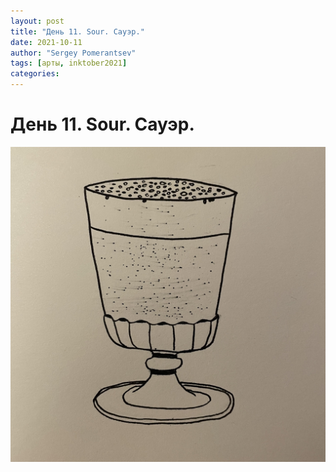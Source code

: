 ```yaml
---
layout: post
title: "День 11. Sour. Сауэр."
date: 2021-10-11
author: "Sergey Pomerantsev"
tags: [арты, inktober2021]
categories:
---
```


# День 11. Sour. Сауэр.

![](assets/images/_inktober21-11.jpg)
